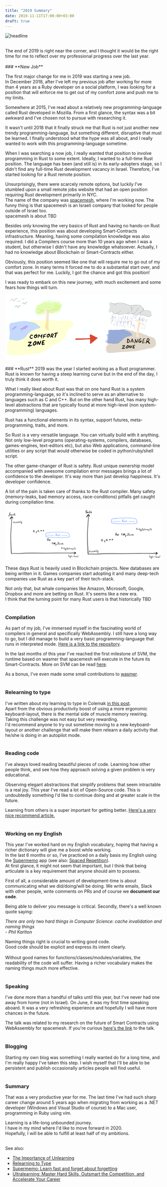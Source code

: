 ```yaml
---
title: "2019 Summary"
date: 2019-11-11T17:00:00+03:00
draft: true
---
```


![headline][headline]

<br/>
The end of 2019 is right near the corner, and I thought it would be the right time for me to reflect over my professional progress over the last year.
<br/>
<br/>
### **New Job**

The first major change for me in 2019 was starting a new job.
<br/>In December 2018, after I've left my previous job after working for more than 4 years as a Ruby developer on a social platform,
I was looking for a position that will enforce me to get out of my comfort zone and push me to my limits.
<br/>

Somewhere at 2015, I've read about a relatively new programming-language called Rust developed in Mozilla.
From a first glance, the syntax was a bit awkward and I've chosen not to pursue with researching it.

It wasn't until 2018 that it finally struck me that Rust is not just another new trendy programming-language, but something different, disruptive that must be learned.
I finally understood what the hype was all about, and I really wanted to work with this programming-language sometime.

When I was searching a now job, I really wanted that position to involve programming in Rust to some extent.
Ideally, I wanted to a full-time Rust position.
The language has been (and still is) in its early-adopters stage,
so I didn't find any full-time Rust development vacancy in Israel.
Therefore, I've started looking for a Rust remote position.

Unsurprisingly, there were scarcely remote options, but luckily I've stumbled upon a small remote jobs website that had an open position requiring Rust development primarily in NYC.
<br/>
The name of the company was [spacemesh][spacemesh], where I'm working now. The funny thing is that spacemesh is an Israeli company that looked for people outside of Israel too.
<br/>
spacemesh is about TBD

Besides only knowing the very basics of Rust and having no hands-on Rust experience, this position was about developing Smart-Contracts infrastructure.
Meaning, having some compilation knowledge was also required. I did a Compilers course more than 10 years ago when I was a student, but otherwise I didn't have any knowledge whatsoever.
Actually, I had no knowledge about Blockchain or Smart-Contracts either.

Obviously, this position seemed like one that will require me to go out of my comfort zone.
In many terms it forced me to do a substantial start over, and that was perfect for me.
Luckily, I got the chance and got this position!

I was ready to embark on this new journey, with much excitement and some fears how things will turn.

<img src="images/comfort-zone-to-danger-zone.png"/>
<br/>
<br/>
### **Rust**
2019 was the year I started working as a Rust programmer. Rust is known for having a steep learning curve but in the end of the day, I truly think it does worth it.

What I really liked about Rust was that on one hand Rust is a system programming-language, so it's inclined to serve as an alternative to languages such as C and C++.
But on the other hand Rust, has many high-level abstractions that are typically found at more high-level (non system-programming) languages.

Rust has a functional elements in its syntax, support futures, meta-programming, traits, and more.

So Rust is a very versatile language. You can virtually build with it anything. Not only low-level programs
(operating-systems, compilers, databases, games-engines, text-editors etc), but also Web applications, command-line utilities or any script that would otherwise be coded
in python/ruby/shell script.

The other game-changer of Rust is safety. Rust unique ownership model accompanied with awesome compilation error messages brings a lot of confidence to the developer.
It's way more than just develop happiness. It's developer confidence.

A lot of the pain is taken care of thanks to the Rust compiler.
Many safety (memory-leaks, bad memory access, race-conditions) pitfalls get caught during compilation time.

<img src="images/rust-charts.png"/>

These days Rust is heavily used in Blockchain projects. New databases are being written in it. Games companies start adopting it and many deep-tech companies
use Rust as a key part of their tech-stack.

Not only that, but whale companies like Amazon, Microsoft, Google, Dropbox and more are betting on Rust. It's seems like a new era.
<br/>
I think that the turning point for many Rust users is that historically TBD
<br/>
<br/>
### **Compilation**
As part of my job, I've immersed myself in the fascinating world of compilers in general and specifically WebAssembly.
I still have a long way to go, but I did manage to build a very basic programming-language that runs in interpreted mode.
[Here is a link to the repository][tytle-repo].

In the last months of this year I've reached the first milestone of SVM, the runtime based on wasmer that spacemesh will execute in the future
its Smart-Contracts. More on SVM can be read [here][svm-post].

As a bonus, I've even made some small contributions to [wasmer][wasmer-contrib].
<br/>
<br/>
### **Relearning to type**
I've written about my learning to type in Colemak [in this post][relearning-to-type].
<br/>Apart from the obvious productivity boost of using a more ergonomic keyboard-layout, there is the mental side
of muscle memory rewiring. Taking this challenge was not easy but very rewarding.
<br/>I'd recommend anyone to try out sometime moving to a new keyboard-layout or another challenge
that will make them relearn a daily activity that he/she is doing in an autopilot mode.
<br/>
<br/>
### **Reading code**
I've always loved reading beautiful pieces of code. Learning how other people think, and see how they approach solving a given problem is very educational.

Observing elegant abstractions that simplify problems that seem intractable is a real joy.
This year I've read a lot of Open-Source code. This is undoubtedly something I'd like to continue doing and at greater scale in the future.

Learning from others is a super important for getting better. [Here's a very nice recommend article.][ultralearning-environments]
<br/>
<br/>
### **Working on my English**
This year I've worked hard on my English vocabulary, hoping that having a richer dictionary will give me a boost while working.
<br/>In the last 6 months or so, I've practiced on a daily basis my English using the [Supermemo][supermemo] app (see also: [Spaced Repetition][spaced-repetition]).
<br/>At first glance, it might not seem that important, but I think that being articulate is a key requirement that anyone should aim to possess.

First of all, a considerable amount of development-time is about communicating what we did/doing/will be doing.
We write emails, Slack with other people, write comments on PRs and of course we **document our code**.

Being able to deliver you message is critical. Secondly, there's a well known quote saying:

_There are only two hard things in Computer Science: cache invalidation and naming things_
<br/>
_- Phil Karlton_

Naming things right is crucial to writing good code.
<br/>Good code should be explicit and express its intent clearly.
<br/><br/>Without good names for functions/classes/modules/variables, the readability of the code will suffer.
Having a richer vocabulary makes the naming things much more effective.
<br/>
<br/>
### **Speaking**
I've done more than a handful of talks until this year, but I've never had one away from home (not in Israel).
On June, it was my first time speaking aboard. It was a very refreshing experience and hopefully I will have more chances in the future.

The talk was related to my research on the future of Smart Contracts using WebAssembly for spacemesh. If you're curious [here's the link][svm-talk] to the talk.
<br/>
<br/>
### **Blogging**
Starting my own blog was something I really wanted do for a long time, and I'm really happy I've taken this step.
I wish myself that I'll be able to be persistent and publish occasionally articles people will find useful.
<br/>
<br/>
### **Summary**
That was a very productive year for me. The last time I've had such sharp career change around 5 years ago when
migrating from working as a .NET developer (Windows and Visual Studio of course) to a Mac user, programming in Ruby using vim.

Learning is a life-long unbounded journey.
<br/>
I have in my mind where I'd like to move forward in 2020.
<br/>
Hopefully, I will be able to fulfill at least half of my ambitions.

<br/>
See also:

* [The Importance of Unlearning][the-importance-of-unlearning]
* [Relearning to Type][relearning-to-type]
* [Supermemo: Learn fast and forget about forgetting][supermemo]
* [Ultralearning: Master Hard Skills, Outsmart the Competition, and Accelerate Your Career][ultralearning-book]


[headline]: https://www.incimages.com/uploaded_files/image/970x450/getty_477569935_970656970450085_79639.jpg
[spacemesh]: http://spacemesh.io
[tytle-repo]: https://github.com/spacemeshos/tytle
[svm-post]: https://gryphon.dev/2019/10/06/svm/
[wasmer-contrib]: https://github.com/wasmerio/wasmer/commits?author=YaronWittenstein
[supermemo]: https://supermemo.com
[svm-talk]: https://www.youtube.com/watch?v=mcvBXQ0SWJM
[the-importance-of-unlearning]: https://gryphon.dev/2019/06/27/the-importance-of-unlearning/
[relearning-to-type]: https://gryphon.dev/2019/10/04/relearning-to-type/
[ultralearning-environments]:  https://www.scotthyoung.com/blog/2019/01/03/ultralearning-environments/
[ultralearning-book]: https://www.amazon.com/Ultralearning-Master-Outsmart-Competition-Accelerate-ebook/dp/B07K6MF8MD
[spaced-repetition]: https://en.wikipedia.org/wiki/Spaced_repetition
[supermemo]: https://www.supermemo.com/en
